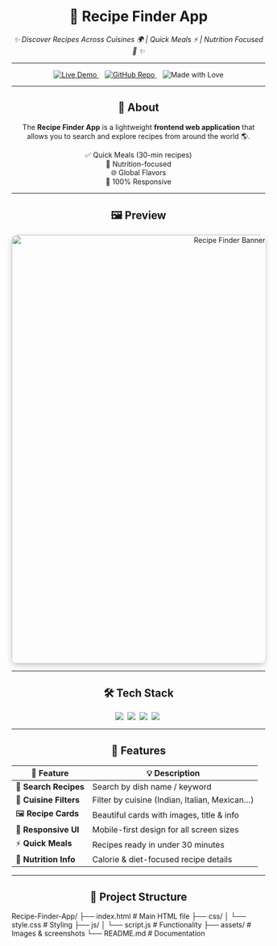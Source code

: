 <h1 align="center">🍴 Recipe Finder App</h1>
<p align="center">
  <i>✨ Discover Recipes Across Cuisines 🌍 | Quick Meals ⚡ | Nutrition Focused 🥗 ✨</i>
</p>

---

<p align="center">
  <!-- Live Demo -->
  <a href="https://shivammaurya2002.github.io/Recipe-Finder-App/" target="_blank">
    <img src="https://img.shields.io/badge/🚀 Live%20Demo-1E90FF?style=for-the-badge&logo=google-chrome&logoColor=white" alt="Live Demo">
  </a>
  &nbsp;&nbsp;
  <!-- GitHub Repo -->
  <a href="https://github.com/ShivamMaurya2002/Recipe-Finder-App" target="_blank">
    <img src="https://img.shields.io/badge/GitHub-Repo-181717?style=for-the-badge&logo=github&logoColor=white" alt="GitHub Repo">
  </a>
  &nbsp;&nbsp;
  <!-- Made With Love -->
  <img src="https://img.shields.io/badge/Made%20With-❤️ Love-FF1493?style=for-the-badge" alt="Made with Love">
</p>

---

<h2 align="center">📖 About</h2>

<p align="center">
  The <b>Recipe Finder App</b> is a lightweight <b>frontend web application</b> that allows you to search and explore recipes from around the world 🌎.  
</p>

<div align="center">

✅ Quick Meals (30-min recipes)  
🥦 Nutrition-focused  
🌐 Global Flavors  
📱 100% Responsive  

</div>

---

<h2 align="center">🖼️ Preview</h2>

<p align="center">
  <img src="assets/Home1.png" alt="Recipe Finder Banner" width="850" style="border-radius:12px;box-shadow:0px 4px 12px rgba(0,0,0,0.2)">
</p>

---

<h2 align="center">🛠️ Tech Stack</h2>

<p align="center">
  <img src="https://img.shields.io/badge/HTML5-F16529?style=for-the-badge&logo=html5&logoColor=white">&nbsp;
  <img src="https://img.shields.io/badge/CSS3-2965f1?style=for-the-badge&logo=css3&logoColor=white">&nbsp;
  <img src="https://img.shields.io/badge/JavaScript-ffdf00?style=for-the-badge&logo=javascript&logoColor=black">&nbsp;
  <img src="https://img.shields.io/badge/GitHub%20Pages-181717?style=for-the-badge&logo=github&logoColor=white">&nbsp;
</p>

---

<h2 align="center">🚀 Features</h2>

<div align="center">

| 🌟 Feature           | 💡 Description                                   |
|----------------------|-------------------------------------------------|
| 🔎 **Search Recipes** | Search by dish name / keyword                   |
| 🍛 **Cuisine Filters**| Filter by cuisine (Indian, Italian, Mexican…)   |
| 🖼️ **Recipe Cards**   | Beautiful cards with images, title & info       |
| 📱 **Responsive UI**  | Mobile-first design for all screen sizes        |
| ⚡ **Quick Meals**    | Recipes ready in under 30 minutes               |
| 🥗 **Nutrition Info** | Calorie & diet-focused recipe details           |

</div>

---

<h2 align="center">📂 Project Structure</h2>

Recipe-Finder-App/
├── index.html        # Main HTML file
├── css/
│   └── style.css     # Styling
├── js/
│   └── script.js     # Functionality
├── assets/           # Images & screenshots
└── README.md         # Documentation
